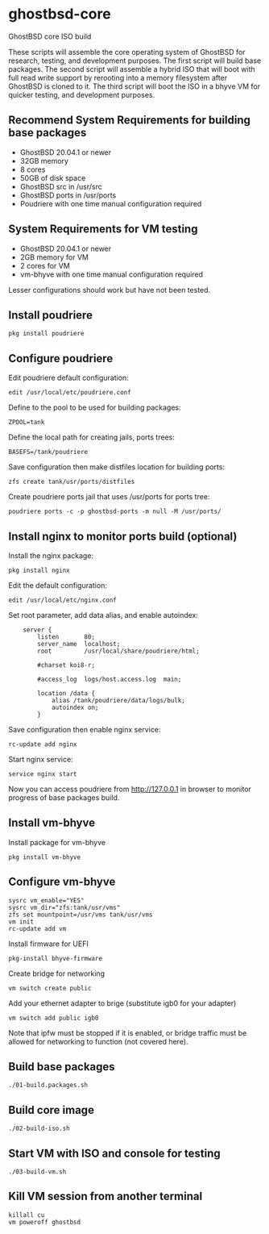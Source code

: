 # ghostbsd-core
GhostBSD core ISO build

These scripts will assemble the core operating system of GhostBSD for research, testing, and development purposes.  The first script will build base packages.  The second script will assemble a hybrid ISO that will boot with full read write support by rerooting into a memory filesystem after GhostBSD is cloned to it.  The third script will boot the ISO in a bhyve VM for quicker testing, and development purposes.  

## Recommend System Requirements for building base packages

* GhostBSD 20.04.1 or newer
* 32GB memory
* 8 cores
* 50GB of disk space
* GhostBSD src in /usr/src
* GhostBSD ports in /usr/ports
* Poudriere with one time manual configuration required

## System Requirements for VM testing

* GhostBSD 20.04.1 or newer
* 2GB memory for VM
* 2 cores for VM
* vm-bhyve with one time manual configuration required

Lesser configurations should work but have not been tested.

## Install poudriere

```
pkg install poudriere
```

## Configure poudriere

Edit poudriere default configuration:

```
edit /usr/local/etc/poudriere.conf
```

Define to the pool to be used for building packages:

```
ZPOOL=tank
```

Define the local path for creating jails, ports trees:

```
BASEFS=/tank/poudriere
```

Save configuration then make distfiles location for building ports:

```
zfs create tank/usr/ports/distfiles
```

Create poudriere ports jail that uses /usr/ports for ports tree:
```
poudriere ports -c -p ghostbsd-ports -m null -M /usr/ports/
```

## Install nginx to monitor ports build (optional)

Install the nginx package:

```
pkg install nginx
```

Edit the default configuration:

```
edit /usr/local/etc/nginx.conf
```

Set root parameter, add data alias, and enable autoindex:

```
    server {
        listen       80;
        server_name  localhost;
        root         /usr/local/share/poudriere/html;

        #charset koi8-r;

        #access_log  logs/host.access.log  main;

        location /data {
            alias /tank/poudriere/data/logs/bulk;
            autoindex on;
        }
```

Save configuration then enable nginx service:

```
rc-update add nginx
```

Start nginx service:

```
service nginx start
```

Now you can access poudriere from http://127.0.0.1 in browser to monitor progress of base packages build.

## Install vm-bhyve

Install package for vm-bhyve
```
pkg install vm-bhyve
```

## Configure vm-bhyve
```
sysrc vm_enable="YES"
sysrc vm_dir="zfs:tank/usr/vms"
zfs set mountpoint=/usr/vms tank/usr/vms
vm init
rc-update add vm
```

Install firmware for UEFI
```
pkg-install bhyve-firmware
```

Create bridge for networking
```
vm switch create public
```

Add your ethernet adapter to brige (substitute igb0 for your adapter)

```
vm switch add public igb0
```

Note that ipfw must be stopped if it is enabled, or bridge traffic must be allowed for networking to function (not covered here).  

## Build base packages
```
./01-build.packages.sh
```

## Build core image
```
./02-build-iso.sh
```

## Start VM with ISO and console for testing
```
./03-build-vm.sh
```

## Kill VM session from another terminal
```
killall cu
vm poweroff ghostbsd
```
